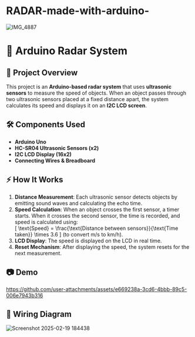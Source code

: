 # RADAR-made-with-arduino-
![IMG_4887](https://github.com/user-attachments/assets/f9f9e44a-6a78-4ef8-a6ee-f7067589009b)


# 🚀 Arduino Radar System  

## 📌 Project Overview  
This project is an **Arduino-based radar system** that uses **ultrasonic sensors** to measure the speed of objects. When an object passes through two ultrasonic sensors placed at a fixed distance apart, the system calculates its speed and displays it on an **I2C LCD screen**.  

## 🛠 Components Used  
- **Arduino Uno**  
- **HC-SR04 Ultrasonic Sensors (x2)**  
- **I2C LCD Display (16x2)**  
- **Connecting Wires & Breadboard**  

## ⚡ How It Works  
1. **Distance Measurement**: Each ultrasonic sensor detects objects by emitting sound waves and calculating the echo time.  
2. **Speed Calculation**: When an object crosses the first sensor, a timer starts. When it crosses the second sensor, the time is recorded, and speed is calculated using:  
   \[
   \text{Speed} = \frac{\text{Distance between sensors}}{\text{Time taken}} \times 3.6
   \]
   (to convert m/s to km/h).  
3. **LCD Display**: The speed is displayed on the LCD in real time.  
4. **Reset Mechanism**: After displaying the speed, the system resets for the next measurement.  

## 📷 Demo  


https://github.com/user-attachments/assets/e669238a-3cd6-4bbb-89c5-006e7943b316



## 🔌 Wiring Diagram  
![Screenshot 2025-02-19 184438](https://github.com/user-attachments/assets/72e48e2d-3357-4c2b-be34-a84f22662940)

